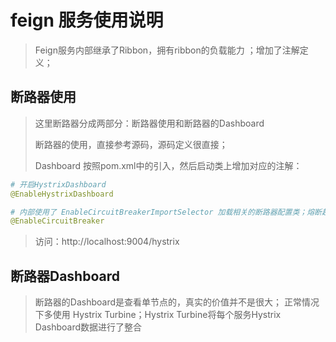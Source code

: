 # feign 服务使用说明

> Feign服务内部继承了Ribbon，拥有ribbon的负载能力 ；增加了注解定义；
>

## 断路器使用
> 这里断路器分成两部分：断路器使用和断路器的Dashboard
>
> 断路器的使用，直接参考源码，源码定义很直接；
>
> Dashboard 按照pom.xml中的引入，然后启动类上增加对应的注解：
```yaml
# 开启HystrixDashboard
@EnableHystrixDashboard

# 内部使用了 EnableCircuitBreakerImportSelector 加载相关的断路器配置类；熔断超时机制
@EnableCircuitBreaker
```
> 访问：http://localhost:9004/hystrix
>
## 断路器Dashboard
> 断路器的Dashboard是查看单节点的，真实的价值并不是很大；
> 正常情况下多使用 Hystrix Turbine；Hystrix Turbine将每个服务Hystrix Dashboard数据进行了整合
> 